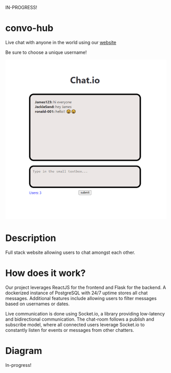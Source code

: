 IN-PROGRESS!

# convo-hub
Live chat with anyone in the world using our [website](https://convo-hub.duckdns.org)

Be sure to choose a unique username!

![Demo of our chat room](images/demo.png)

# Description
Full stack website allowing users to chat amongst each other.

# How does it work?
Our project leverages ReactJS for the frontend and Flask for the backend. A dockerized instance of PostgreSQL with 24/7 uptime stores all chat messages. Additional features include allowing users to filter messages based on usernames or dates.

Live communication is done using Socket.io, a library providing low-latency and bidirectional communication. The chat-room follows a publish and subscribe model, where all connected users leverage Socket.io to constantly listen for events or messages from other chatters.
# Diagram
In-progress!